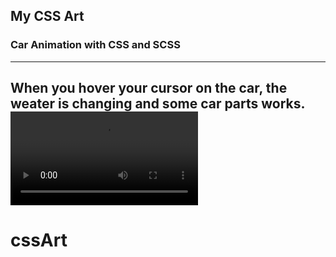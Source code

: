 ## My CSS Art
### Car Animation with CSS and SCSS
---
When you hover your cursor on the car, the weater is changing and some car parts works.
![Car Animation](car.mp4)
---
# cssArt
